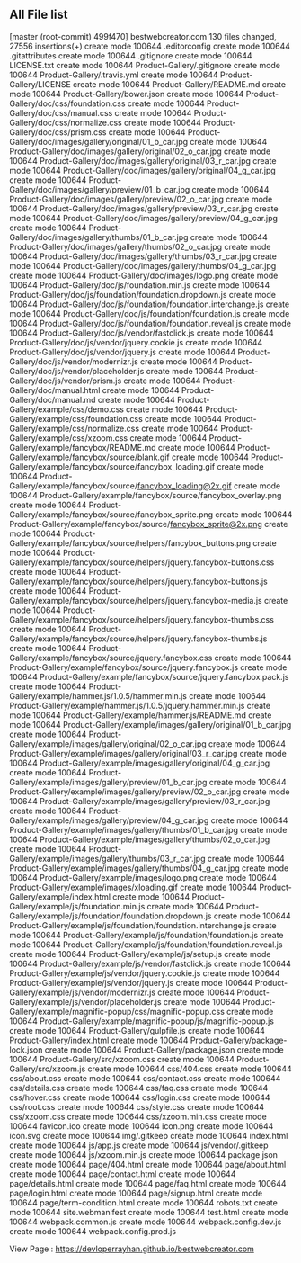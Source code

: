 All File list 
---------------
[master (root-commit) 499f470] bestwebcreator.com
 130 files changed, 27556 insertions(+)
 create mode 100644 .editorconfig
 create mode 100644 .gitattributes
 create mode 100644 .gitignore
 create mode 100644 LICENSE.txt
 create mode 100644 Product-Gallery/.gitignore
 create mode 100644 Product-Gallery/.travis.yml
 create mode 100644 Product-Gallery/LICENSE
 create mode 100644 Product-Gallery/README.md
 create mode 100644 Product-Gallery/bower.json
 create mode 100644 Product-Gallery/doc/css/foundation.css
 create mode 100644 Product-Gallery/doc/css/manual.css
 create mode 100644 Product-Gallery/doc/css/normalize.css
 create mode 100644 Product-Gallery/doc/css/prism.css
 create mode 100644 Product-Gallery/doc/images/gallery/original/01_b_car.jpg
 create mode 100644 Product-Gallery/doc/images/gallery/original/02_o_car.jpg
 create mode 100644 Product-Gallery/doc/images/gallery/original/03_r_car.jpg
 create mode 100644 Product-Gallery/doc/images/gallery/original/04_g_car.jpg
 create mode 100644 Product-Gallery/doc/images/gallery/preview/01_b_car.jpg
 create mode 100644 Product-Gallery/doc/images/gallery/preview/02_o_car.jpg
 create mode 100644 Product-Gallery/doc/images/gallery/preview/03_r_car.jpg
 create mode 100644 Product-Gallery/doc/images/gallery/preview/04_g_car.jpg
 create mode 100644 Product-Gallery/doc/images/gallery/thumbs/01_b_car.jpg
 create mode 100644 Product-Gallery/doc/images/gallery/thumbs/02_o_car.jpg
 create mode 100644 Product-Gallery/doc/images/gallery/thumbs/03_r_car.jpg
 create mode 100644 Product-Gallery/doc/images/gallery/thumbs/04_g_car.jpg
 create mode 100644 Product-Gallery/doc/images/logo.png
 create mode 100644 Product-Gallery/doc/js/foundation.min.js
 create mode 100644 Product-Gallery/doc/js/foundation/foundation.dropdown.js
 create mode 100644 Product-Gallery/doc/js/foundation/foundation.interchange.js
 create mode 100644 Product-Gallery/doc/js/foundation/foundation.js
 create mode 100644 Product-Gallery/doc/js/foundation/foundation.reveal.js
 create mode 100644 Product-Gallery/doc/js/vendor/fastclick.js
 create mode 100644 Product-Gallery/doc/js/vendor/jquery.cookie.js
 create mode 100644 Product-Gallery/doc/js/vendor/jquery.js
 create mode 100644 Product-Gallery/doc/js/vendor/modernizr.js
 create mode 100644 Product-Gallery/doc/js/vendor/placeholder.js
 create mode 100644 Product-Gallery/doc/js/vendor/prism.js
 create mode 100644 Product-Gallery/doc/manual.html
 create mode 100644 Product-Gallery/doc/manual.md
 create mode 100644 Product-Gallery/example/css/demo.css
 create mode 100644 Product-Gallery/example/css/foundation.css
 create mode 100644 Product-Gallery/example/css/normalize.css
 create mode 100644 Product-Gallery/example/css/xzoom.css
 create mode 100644 Product-Gallery/example/fancybox/README.md
 create mode 100644 Product-Gallery/example/fancybox/source/blank.gif
 create mode 100644 Product-Gallery/example/fancybox/source/fancybox_loading.gif
 create mode 100644 Product-Gallery/example/fancybox/source/fancybox_loading@2x.gif
 create mode 100644 Product-Gallery/example/fancybox/source/fancybox_overlay.png
 create mode 100644 Product-Gallery/example/fancybox/source/fancybox_sprite.png
 create mode 100644 Product-Gallery/example/fancybox/source/fancybox_sprite@2x.png
 create mode 100644 Product-Gallery/example/fancybox/source/helpers/fancybox_buttons.png
 create mode 100644 Product-Gallery/example/fancybox/source/helpers/jquery.fancybox-buttons.css
 create mode 100644 Product-Gallery/example/fancybox/source/helpers/jquery.fancybox-buttons.js
 create mode 100644 Product-Gallery/example/fancybox/source/helpers/jquery.fancybox-media.js
 create mode 100644 Product-Gallery/example/fancybox/source/helpers/jquery.fancybox-thumbs.css
 create mode 100644 Product-Gallery/example/fancybox/source/helpers/jquery.fancybox-thumbs.js
 create mode 100644 Product-Gallery/example/fancybox/source/jquery.fancybox.css
 create mode 100644 Product-Gallery/example/fancybox/source/jquery.fancybox.js
 create mode 100644 Product-Gallery/example/fancybox/source/jquery.fancybox.pack.js
 create mode 100644 Product-Gallery/example/hammer.js/1.0.5/hammer.min.js
 create mode 100644 Product-Gallery/example/hammer.js/1.0.5/jquery.hammer.min.js
 create mode 100644 Product-Gallery/example/hammer.js/README.md
 create mode 100644 Product-Gallery/example/images/gallery/original/01_b_car.jpg
 create mode 100644 Product-Gallery/example/images/gallery/original/02_o_car.jpg
 create mode 100644 Product-Gallery/example/images/gallery/original/03_r_car.jpg
 create mode 100644 Product-Gallery/example/images/gallery/original/04_g_car.jpg
 create mode 100644 Product-Gallery/example/images/gallery/preview/01_b_car.jpg
 create mode 100644 Product-Gallery/example/images/gallery/preview/02_o_car.jpg
 create mode 100644 Product-Gallery/example/images/gallery/preview/03_r_car.jpg
 create mode 100644 Product-Gallery/example/images/gallery/preview/04_g_car.jpg
 create mode 100644 Product-Gallery/example/images/gallery/thumbs/01_b_car.jpg
 create mode 100644 Product-Gallery/example/images/gallery/thumbs/02_o_car.jpg
 create mode 100644 Product-Gallery/example/images/gallery/thumbs/03_r_car.jpg
 create mode 100644 Product-Gallery/example/images/gallery/thumbs/04_g_car.jpg
 create mode 100644 Product-Gallery/example/images/logo.png
 create mode 100644 Product-Gallery/example/images/xloading.gif
 create mode 100644 Product-Gallery/example/index.html
 create mode 100644 Product-Gallery/example/js/foundation.min.js
 create mode 100644 Product-Gallery/example/js/foundation/foundation.dropdown.js
 create mode 100644 Product-Gallery/example/js/foundation/foundation.interchange.js
 create mode 100644 Product-Gallery/example/js/foundation/foundation.js
 create mode 100644 Product-Gallery/example/js/foundation/foundation.reveal.js
 create mode 100644 Product-Gallery/example/js/setup.js
 create mode 100644 Product-Gallery/example/js/vendor/fastclick.js
 create mode 100644 Product-Gallery/example/js/vendor/jquery.cookie.js
 create mode 100644 Product-Gallery/example/js/vendor/jquery.js
 create mode 100644 Product-Gallery/example/js/vendor/modernizr.js
 create mode 100644 Product-Gallery/example/js/vendor/placeholder.js
 create mode 100644 Product-Gallery/example/magnific-popup/css/magnific-popup.css
 create mode 100644 Product-Gallery/example/magnific-popup/js/magnific-popup.js
 create mode 100644 Product-Gallery/gulpfile.js
 create mode 100644 Product-Gallery/index.html
 create mode 100644 Product-Gallery/package-lock.json
 create mode 100644 Product-Gallery/package.json
 create mode 100644 Product-Gallery/src/xzoom.css
 create mode 100644 Product-Gallery/src/xzoom.js
 create mode 100644 css/404.css
 create mode 100644 css/about.css
 create mode 100644 css/contact.css
 create mode 100644 css/details.css
 create mode 100644 css/faq.css
 create mode 100644 css/hover.css
 create mode 100644 css/login.css
 create mode 100644 css/root.css
 create mode 100644 css/style.css
 create mode 100644 css/xzoom.css
 create mode 100644 css/xzoom.min.css
 create mode 100644 favicon.ico
 create mode 100644 icon.png
 create mode 100644 icon.svg
 create mode 100644 img/.gitkeep
 create mode 100644 index.html
 create mode 100644 js/app.js
 create mode 100644 js/vendor/.gitkeep
 create mode 100644 js/xzoom.min.js
 create mode 100644 package.json
 create mode 100644 page/404.html
 create mode 100644 page/about.html
 create mode 100644 page/contact.html
 create mode 100644 page/details.html
 create mode 100644 page/faq.html
 create mode 100644 page/login.html
 create mode 100644 page/signup.html
 create mode 100644 page/term-condition.html
 create mode 100644 robots.txt
 create mode 100644 site.webmanifest
 create mode 100644 test.html
 create mode 100644 webpack.common.js
 create mode 100644 webpack.config.dev.js
 create mode 100644 webpack.config.prod.js

<!-- END -->
<!-- Made With ❤ Developer Rayhan @ 2024 Coppyright -->


View Page : https://devloperrayhan.github.io/bestwebcreator.com